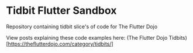 # Tidbit Flutter Sandbox
Repository containing tidbit slice's of code for The Flutter Dojo

View posts explaining these code examples here:
(The Flutter Dojo Tidbits)[https://theflutterdojo.com/category/tidbits/]